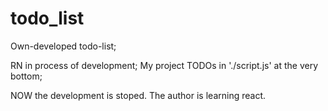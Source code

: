 # todo_list
Own-developed todo-list;

RN in process of development;
My project TODOs in './script.js' at the very bottom;


NOW the development is stoped. The author is learning react.
